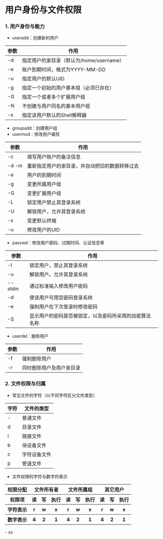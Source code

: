 # 用户身份与文件权限
### 1. 用户身份与能力
- useradd：创建新的用户  

参数 | 作用
-- | --
-d | 指定用户的家目录（默认为/home/username）
-e | 账户到期时间，格式为YYYY-MM-DD
-u | 指定用户的默认UID
-g | 指定一个初始的用户基本组（必须已存在）
-G | 指定一个或者多个扩展用户组
-N | 不创建与用户同名的基本用户组
-s | 指定该用户默认的Shell解释器
- groupadd：创建用户组
- usermod：修改用户属性  

参数 | 作用
-- | --
-c | 填写用户账户的备注信息
-d -m | 重新指定用户的家目录，并自动把旧的数据转移过去
-e | 用户的到期时间
-g | 变更所属用户组
-G | 变更扩展用户组
-L  | 锁定用户禁止其登录系统
-U | 解锁用户，允许其登录系统
-s | 变更默认终端
-u | 修改用户的UID
- passwd：修改用户密码、过期时间、认证信息等  

参数 | 作用
-- | --
-l | 锁定用户，禁止其登录系统
-u | 解锁用户。允许其登录系统
--stdin | 通过标准输入修改用户密码
-d | 使该用户可用空密码登录系统
-e | 强制用户在下次登录时修改密码
-S | 显示用户的密码是否被锁定，以及密码所采用的加密算法名称
- userdel：删除用户  

参数 | 作用
-- | --
-f | 强制删除用户
-r | 同时删除用户及用户家目录
### 2. 文件权限与归属
- 常见文件的字符（以不同字符区分文件类型）  

字符 | 文件的类型
-- | --
- | 普通文件
d | 目录文件
l | 链接文件
b | 块设备文件
c | 字符设备文件
p | 管道文件
- 文件权限的字符与数字的表示  
<table>
    <tr>
        <th>权限分配</th>
        <th colspan="3">文件所有者</th>
        <th colspan="3">文件所属组</th>
        <th colspan="3">其它用户</th>
    </tr>
    <tr>
        <th>权限项</th>
        <th>读</th>
        <th>写</th>
        <th>执行</th>
        <th>读</th>
        <th>写</th>
        <th>执行</th>
        <th>读</th>
        <th>写</th>
        <th>执行</th>
    </tr>
    <tr>
        <th>字符表示</th>
        <th>r</th>
        <th>w</th>
        <th>x</th>
        <th>r</th>
        <th>w</th>
        <th>x</th>
        <th>r</th>
        <th>w</th>
        <th>x</th>
    </tr>
    <tr>
        <th>数字表示</th>
        <th>4</th>
        <th>2</th>
        <th>1</th>
        <th>4</th>
        <th>2</th>
        <th>1</th>
        <th>4</th>
        <th>2</th>
        <th>1</th>
    </tr>
</table>
- xx